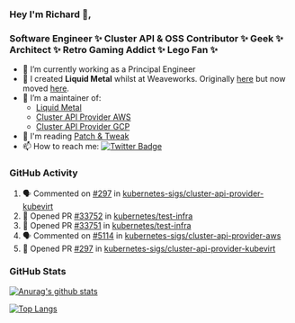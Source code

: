 ### Hey I'm Richard 👋, 

<h3 align="left">Software Engineer ✨ Cluster API & OSS Contributor ✨ Geek ✨ Architect ✨ Retro Gaming Addict ✨ Lego Fan ✨</h3>

- 🔭 I’m currently working as a Principal Engineer
- 📯 I created **Liquid Metal** whilst at Weaveworks. Originally [here](https://github.com/weaveworks-liquidmetal) but now moved [here](https://github.com/liquidmetal-dev).
- 👯 I’m a maintainer of:
  -  [Liquid Metal](https://github.com/liquidmetal-dev)
  -  [Cluster API Provider AWS](https://github.com/kubernetes-sigs/cluster-api-provider-aws)
  -  [Cluster API Provider GCP](https://github.com/kubernetes-sigs/cluster-api-provider-gcp)
- 💬 I'm reading [Patch & Tweak](https://bjooks.com/products/patch-tweak-exploring-modular-synthesis)
- 📫 How to reach me: [![Twitter Badge](https://img.shields.io/badge/-@fruit_case-00acee?style=flat&logo=Twitter&logoColor=white)](https://twitter.com/intent/follow?screen_name=fruit_case "Follow on Twitter")

### GitHub Activity 

<!--START_SECTION:activity-->
1. 🗣 Commented on [#297](https://github.com/kubernetes-sigs/cluster-api-provider-kubevirt/pull/297#issuecomment-2455015614) in [kubernetes-sigs/cluster-api-provider-kubevirt](https://github.com/kubernetes-sigs/cluster-api-provider-kubevirt)
2. 💪 Opened PR [#33752](https://github.com/kubernetes/test-infra/pull/33752) in [kubernetes/test-infra](https://github.com/kubernetes/test-infra)
3. 💪 Opened PR [#33751](https://github.com/kubernetes/test-infra/pull/33751) in [kubernetes/test-infra](https://github.com/kubernetes/test-infra)
4. 🗣 Commented on [#5114](https://github.com/kubernetes-sigs/cluster-api-provider-aws/pull/5114#issuecomment-2454985566) in [kubernetes-sigs/cluster-api-provider-aws](https://github.com/kubernetes-sigs/cluster-api-provider-aws)
5. 💪 Opened PR [#297](https://github.com/kubernetes-sigs/cluster-api-provider-kubevirt/pull/297) in [kubernetes-sigs/cluster-api-provider-kubevirt](https://github.com/kubernetes-sigs/cluster-api-provider-kubevirt)
<!--END_SECTION:activity-->

### GitHub Stats

[![Anurag's github stats](https://github-readme-stats.vercel.app/api?username=richardcase&count_private=true&show_icons=true)](https://github.com/anuraghazra/github-readme-stats)

[![Top Langs](https://github-readme-stats.vercel.app/api/top-langs/?username=richardcase&hide=html&layout=compact)](https://github.com/anuraghazra/github-readme-stats)
